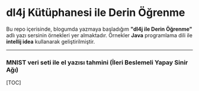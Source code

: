 dl4j Kütüphanesi ile Derin Öğrenme
=============================


Bu repo içerisinde, blogumda yazmaya başladığım **"dl4j ile Derin Öğrenme"** adlı yazı sersinin örnekleri yer almaktadır. Örnekler <i class="icon-coffee"></i> **Java** programlama dili ile <i class="icon-cog"></i> **intellij idea**  kullanarak geliştirilmiştir.

----------



### MNIST veri seti ile el yazısı tahmini (İleri Beslemeli Yapay Sinir Ağı)



[TOC]


